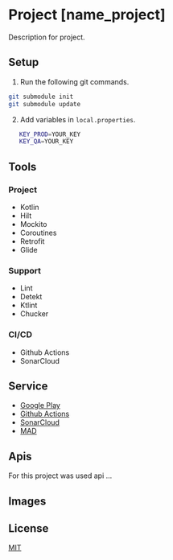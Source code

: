 # Project [name_project]

Description for project.

## Setup

1. Run the following git commands.

```bash
git submodule init
git submodule update
```

2. Add variables in `local.properties`.

```bash
   KEY_PROD=YOUR_KEY  
   KEY_QA=YOUR_KEY
```

## Tools

### Project
- Kotlin
- Hilt
- Mockito
- Coroutines
- Retrofit
- Glide

### Support
- Lint
- Detekt
- Ktlint
- Chucker

### CI/CD
- Github Actions
- SonarCloud

## Service
- [Google Play]()
- [Github Actions]()
- [SonarCloud]()
- [MAD]()

## Apis

For this project was used api ...

## Images


## License
[MIT](https://choosealicense.com/licenses/mit/)